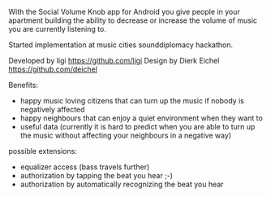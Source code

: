 With the Social Volume Knob app for Android you give people in your apartment building the ability to decrease or increase the volume of music you are currently listening to.

Started implementation at music cities sounddiplomacy hackathon.

Developed by ligi https://github.com/ligi
Design by Dierk Eichel https://github.com/deichel

Benefits:

 * happy music loving citizens that can turn up the music if nobody is negatively affected
 * happy neighbours that can enjoy a quiet environment when they want to
 * useful data (currently it is hard to predict when you are able to turn up the music without affecting your neighbours in a negative way)

possible extensions:
 - equalizer access (bass travels further)
 - authorization by tapping the beat you hear ;-)
 - authorization by automatically recognizing the beat you hear

